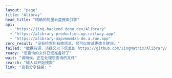 ```yaml
---
layout: "page"
title: "Alibray"
head_title: "精确的阿里云盘搜索引擎"
api:
  - "https://jing-backend.deno.dev/Alibrary"
  - "https://alibrary-production.up.railway.app"
  - "https://alibrary-4xpvmmm4za-de.a.run.app"
zero_result: "没有检索到有效信息，您可以尝试更改关键词。"
failed: "数据有误，请提交以下信息到 https://github.com/JingMatrix/Alibrary/issues : "
ready: "您查询的文件已经准备好了"
wait: "请稍侯，正在处理您查询的文件"
search: "输入以开始搜索"
link: "查看分享链接: "
---
```


<script setup>
import Alibray from '../../components/Alibrary/search.vue'
</script>

<Alibray />
